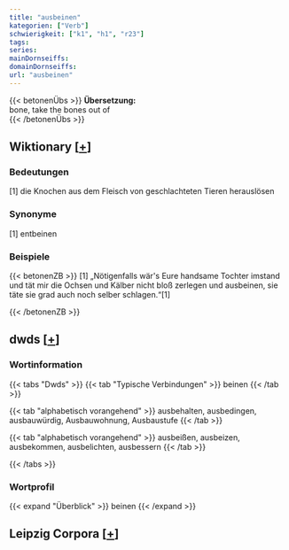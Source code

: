 ```yaml
---
title: "ausbeinen"
kategorien: ["Verb"]
schwierigkeit: ["k1", "h1", "r23"]
tags:
series:
mainDornseiffs:
domainDornseiffs:
url: "ausbeinen"
---
```


{{< betonenÜbs >}}
**Übersetzung:**  
bone, take the bones out of  
{{< /betonenÜbs >}}

## Wiktionary [[+](https://de.wiktionary.org/wiki/ausbeinen)]

### Bedeutungen
[1] die Knochen aus dem Fleisch von geschlachteten Tieren herauslösen  

### Synonyme
[1] entbeinen  

### Beispiele
{{< betonenZB >}}
[1] „Nötigenfalls wär's Eure handsame Tochter imstand und tät mir die Ochsen und Kälber nicht bloß zerlegen und ausbeinen, sie täte sie grad auch noch selber schlagen.“[1]  

{{< /betonenZB >}}


## dwds [[+](https://www.dwds.de/wb/ausbeinen)]

### Wortinformation
{{< tabs "Dwds" >}}
{{< tab "Typische Verbindungen" >}}
beinen
{{< /tab >}}

{{< tab "alphabetisch vorangehend" >}}
ausbehalten, ausbedingen, ausbauwürdig, Ausbauwohnung, Ausbaustufe
{{< /tab >}}

{{< tab "alphabetisch vorangehend" >}}
ausbeißen, ausbeizen, ausbekommen, ausbelichten, ausbessern
{{< /tab >}}

{{< /tabs >}}

### Wortprofil
{{< expand "Überblick" >}} beinen {{< /expand >}}

## Leipzig Corpora [[+](https://corpora.uni-leipzig.de/en/res?word=ausbeinen&corpusId=deu_newscrawl-public_2018)]

